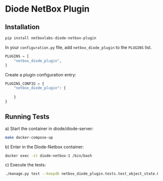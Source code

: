 # Diode NetBox Plugin

## Installation

```bash
pip install netboxlabs-diode-netbox-plugin
```

In your `configuration.py` file, add `netbox_diode_plugin` to the `PLUGINS` list.

```python
PLUGINS = [
    "netbox_diode_plugin",
]
```

Create a plugin configuration entry:

```python
PLUGINS_CONFIG = {
    "netbox_diode_plugin": {
        
    }
}
```

## Running Tests

a) Start the container in diode/diode-server:
```bash
make docker-compose-up
```

b) Enter in the Diode-Netbox container:

```bash
docker exec -it diode-netbox-1 /bin/bash
```

c) Execute the tests:
```bash
./manage.py test --keepdb netbox_diode_plugin.tests.test_object_state.ObjectStateListTestCase
```

